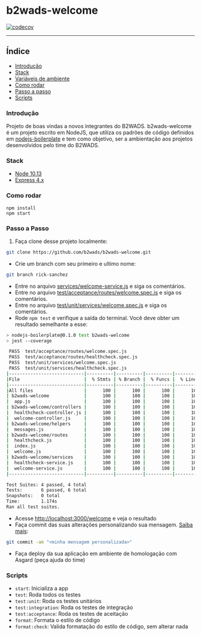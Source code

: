 # b2wads-welcome

[![codecov](https://codecov.io/gh/b2wads/b2wads-welcome/branch/feature%2Fchallenge/graph/badge.svg?token=kAuzTXzjjm)](https://codecov.io/gh/b2wads/b2wads-welcome)

---

## Índice

- [Introdução](https://github.com/b2wads/b2wads-welcome#introdução)
- [Stack](https://github.com/b2wads/b2wads-welcome#stack)
- [Variáveis de ambiente](https://github.com/b2wads/b2wads-welcome#variáveis-de-ambiente)
- [Como rodar](https://github.com/b2wads/b2wads-welcome/blob#como-rodar)
- [Passo a passo](https://github.com/b2wads/b2wads-welcome#passo-a-passo)
- [Scripts](https://github.com/b2wads/b2wads-welcome#scripts)

### Introdução

Projeto de boas vindas a novos integrantes do B2WADS. b2wads-welcome é um projeto escrito em NodeJS, que utiliza os padrões de código definidos em [nodejs-boilerplate](https://github.com/b2wads/nodejs-boilerplate) e tem como objetivo, ser a ambientação aos projetos desenvolvidos pelo time do B2WADS.

### Stack

- [Node 10.13](https://nodejs.org/fr/blog/release/v10.13.0/)
- [Express 4.x](https://expressjs.com/pt-br/4x/api.html)

### Como rodar

```shell
npm install
npm start
```

### Passo a Passo

1. Faça clone desse projeto localmente:

```sh
git clone https://github.com/b2wads/b2wads-welcome.git
```

- Crie um branch com seu primeiro e ultimo nome:

```sh
git branch rick-sanchez
```

- Entre no arquivo [services/welcome-service.js](services/welcome-service.js) e siga os comentários.
- Entre no arquivo [test/acceptance/routes/welcome.spec.js](test/acceptance/routes/welcome.spec.js) e siga os comentários.
- Entre no arquivo [test/unit/services/welcome.spec.js](test/unit/services/welcome.spec.js) e siga os comentários.
- Rode `npm test` e verifique a saída do terminal. Você deve obter um resultado semelhante a esse:

```sh
> nodejs-boilerplate@0.1.0 test b2wads-welcome
> jest --coverage

 PASS  test/acceptance/routes/welcome.spec.js
 PASS  test/acceptance/routes/healthcheck.spec.js
 PASS  test/unit/services/welcome.spec.js
 PASS  test/unit/services/healthcheck.spec.js
|----------------------------|----------|----------|----------|----------|-------------------|
|File                        |  % Stmts | % Branch |  % Funcs |  % Lines | Uncovered Line #s |
|----------------------------|----------|----------|----------|----------|-------------------|
|All files                   |      100 |      100 |      100 |      100 |                   |
| b2wads-welcome             |      100 |      100 |      100 |      100 |                   |
|  app.js                    |      100 |      100 |      100 |      100 |                   |
| b2wads-welcome/controllers |      100 |      100 |      100 |      100 |                   |
|  healthcheck-controller.js |      100 |      100 |      100 |      100 |                   |
|  welcome-controller.js     |      100 |      100 |      100 |      100 |                   |
| b2wads-welcome/helpers     |      100 |      100 |      100 |      100 |                   |
|  messages.js               |      100 |      100 |      100 |      100 |                   |
| b2wads-welcome/routes      |      100 |      100 |      100 |      100 |                   |
|  healthcheck.js            |      100 |      100 |      100 |      100 |                   |
|  index.js                  |      100 |      100 |      100 |      100 |                   |
|  welcome.js                |      100 |      100 |      100 |      100 |                   |
| b2wads-welcome/services    |      100 |      100 |      100 |      100 |                   |
|  healthcheck-service.js    |      100 |      100 |      100 |      100 |                   |
|  welcome-service.js        |      100 |      100 |      100 |      100 |                   |
|----------------------------|----------|----------|----------|----------|-------------------|

Test Suites: 4 passed, 4 total
Tests:       6 passed, 6 total
Snapshots:   0 total
Time:        1.174s
Ran all test suites.
```

- Acesse [http://localhost:3000/welcome](http://localhost:3000/welcome) e veja o resultado
- Faça commit das suas alterações personalizando sua mensagem. [Saiba mais](https://git-scm.com/book/pt-br/v1/Git-Essencial-Gravando-Altera%C3%A7%C3%B5es-no-Reposit%C3%B3rio):

```sh
git commit -am "<minha mensagem personalizada>"
```

- Faça deploy da sua aplicação em ambiente de homologação com Asgard (peça ajuda do time)

### Scripts

- `start`: Inicializa a app
- `test`: Roda todos os testes
- `test:unit`: Roda os testes unitários
- `test:integration`: Roda os testes de integração
- `test:acceptance`: Roda os testes de aceitação
- `format`: Formata o estilo de código
- `format:check`: Valida formatação do estilo de código, sem alterar nada
